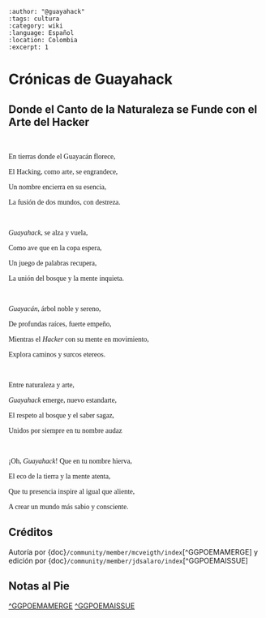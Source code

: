 ```{post} 2023-07-29
:author: "@guayahack"
:tags: cultura
:category: wiki
:language: Español
:location: Colombia
:excerpt: 1
```

# Crónicas de Guayahack

## Donde el Canto de la Naturaleza se Funde con el Arte del Hacker

<br/>

<span style="font-family: Space Mono;">

En tierras donde el Guayacán florece,

El Hacking, como arte, se engrandece,

Un nombre encierra en su esencia,

La fusión de dos mundos, con destreza.

<br/>

*Guayahack*, se alza y vuela,

Como ave que en la copa espera,

Un juego de palabras recupera,

La unión del bosque y la mente inquieta.

<br/>

*Guayacán*, árbol noble y sereno,

De profundas raíces, fuerte empeño,

Mientras el *Hacker* con su mente en movimiento,

Explora caminos y surcos etereos.

<br/>

Entre naturaleza y arte,

*Guayahack* emerge, nuevo estandarte,

El respeto al bosque y el saber sagaz,

Unidos por siempre en tu nombre audaz

<br/>

¡Oh, *Guayahack*! Que en tu nombre hierva,

El eco de la tierra y la mente atenta,

Que tu presencia inspire al igual que aliente,

A crear un mundo más sabio y consciente.

</span>

## Créditos

Autoría por {doc}`/community/member/mcveigth/index`[^GGPOEMAMERGE] y edición por {doc}`/community/member/jdsalaro/index`[^GGPOEMAISSUE]

## Notas al Pie

[^GGPOEMAMERGE](https://gitlab.com/guayahack/main/-/merge_requests/57)
[^GGPOEMAISSUE](https://gitlab.com/guayahack/main/-/issues/64)

